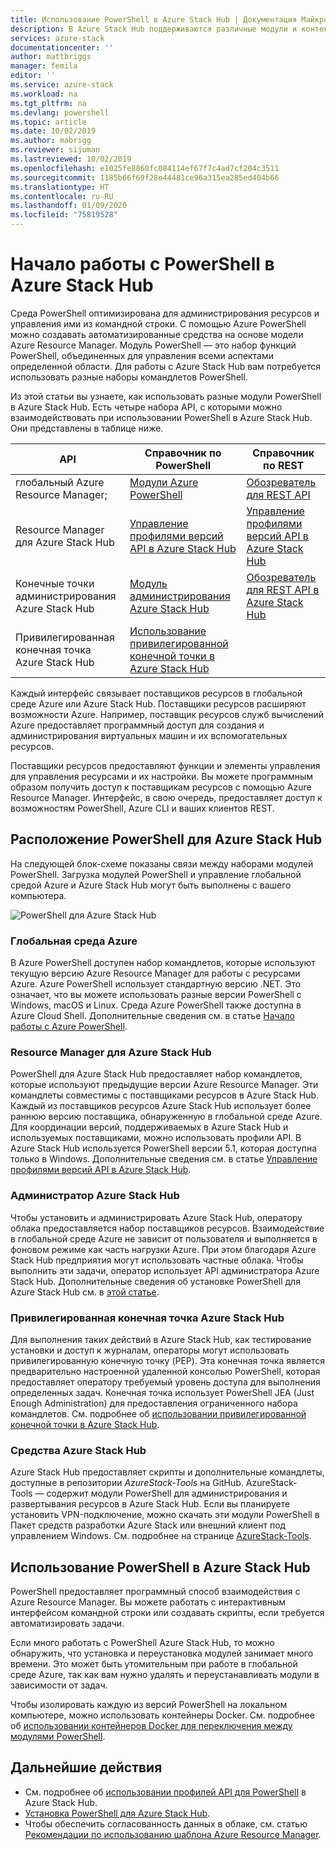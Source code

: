 ```yaml
---
title: Использование PowerShell в Azure Stack Hub | Документация Майкрософт
description: В Azure Stack Hub поддерживаются различные модули и контексты PowerShell.
services: azure-stack
documentationcenter: ''
author: mattbriggs
manager: femila
editor: ''
ms.service: azure-stack
ms.workload: na
ms.tgt_pltfrm: na
ms.devlang: powershell
ms.topic: article
ms.date: 10/02/2019
ms.author: mabrigg
ms.reviewer: sijuman
ms.lastreviewed: 10/02/2019
ms.openlocfilehash: e1025fe8860fc084114ef67f7c4ad7cf204c3511
ms.sourcegitcommit: 1185b66f69f28e44481ce96a315ea285ed404b66
ms.translationtype: HT
ms.contentlocale: ru-RU
ms.lasthandoff: 01/09/2020
ms.locfileid: "75819528"
---
```

# <a name="get-started-with-powershell-in-azure-stack-hub"></a>Начало работы с PowerShell в Azure Stack Hub

Среда PowerShell оптимизирована для администрирования ресурсов и управления ими из командной строки. С помощью Azure PowerShell можно создавать автоматизированные средства на основе модели Azure Resource Manager. Модуль PowerShell — это набор функций PowerShell, объединенных для управления всеми аспектами определенной области. Для работы с Azure Stack Hub вам потребуется использовать разные наборы командлетов PowerShell.

Из этой статьи вы узнаете, как использовать разные модули PowerShell в Azure Stack Hub. Есть четыре набора API, с которыми можно взаимодействовать при использовании PowerShell в Azure Stack Hub. Они представлены в таблице ниже.

| API | Справочник по PowerShell | Справочник по REST |
| --- | --- | --- |
| глобальный Azure Resource Manager; | [Модули Azure PowerShell](https://github.com/Azure/azure-powershell/blob/master/documentation/azure-powershell-modules.md) | [Обозреватель для REST API](https://docs.microsoft.com/rest/api/) |
| Resource Manager для Azure Stack Hub | [Управление профилями версий API в Azure Stack Hub](azure-stack-version-profiles.md) | [Управление профилями версий API в Azure Stack Hub](azure-stack-version-profiles.md) |
| Конечные точки администрирования Azure Stack Hub | [Модуль администрирования Azure Stack Hub](https://docs.microsoft.com/powershell/azure/azure-stack/overview) | [Обозреватель для REST API в Azure Stack Hub](https://docs.microsoft.com/rest/api/?term=Azure%20Azure%20Stack%20Admin) |
| Привилегированная конечная точка Azure Stack Hub | [Использование привилегированной конечной точки в Azure Stack Hub](../operator/azure-stack-privileged-endpoint.md) | |

Каждый интерфейс связывает поставщиков ресурсов в глобальной среде Azure или Azure Stack Hub. Поставщики ресурсов расширяют возможности Azure. Например, поставщик ресурсов служб вычислений Azure предоставляет программный доступ для создания и администрирования виртуальных машин и их вспомогательных ресурсов.

Поставщики ресурсов предоставляют функции и элементы управления для управления ресурсами и их настройки. Вы можете программным образом получить доступ к поставщикам ресурсов с помощью Azure Resource Manager. Интерфейс, в свою очередь, предоставляет доступ к возможностям PowerShell, Azure CLI и ваших клиентов REST.

## <a name="where-to-find-azure-stack-hub-powershell"></a>Расположение PowerShell для Azure Stack Hub

На следующей блок-схеме показаны связи между наборами модулей PowerShell. Загрузка модулей PowerShell и управление глобальной средой Azure и Azure Stack Hub могут быть выполнены с вашего компьютера.

![PowerShell для Azure Stack Hub](media/azure-stack-powershell-overview/Azure-Stack-PowerShell.png)

### <a name="global-azure"></a>Глобальная среда Azure

В Azure PowerShell доступен набор командлетов, которые используют текущую версию Azure Resource Manager для работы с ресурсами Azure. Azure PowerShell использует стандартную версию .NET. Это означает, что вы можете использовать разные версии PowerShell с Windows, macOS и Linux. Среда Azure PowerShell также доступна в Azure Cloud Shell. Дополнительные сведения см. в статье [Начало работы с Azure PowerShell](https://docs.microsoft.com/powershell/azure/get-started-azureps).

### <a name="azure-stack-hub-resource-manager"></a>Resource Manager для Azure Stack Hub

PowerShell для Azure Stack Hub предоставляет набор командлетов, которые используют предыдущие версии Azure Resource Manager. Эти командлеты совместимы с поставщиками ресурсов в Azure Stack Hub. Каждый из поставщиков ресурсов Azure Stack Hub использует более раннюю версию поставщика, обнаруженную в глобальной среде Azure. Для координации версий, поддерживаемых в Azure Stack Hub и используемых поставщиками, можно использовать профили API. В Azure Stack Hub используется PowerShell версии 5.1, которая доступна только в Windows. Дополнительные сведения см. в статье [Управление профилями версий API в Azure Stack Hub](azure-stack-version-profiles.md).

### <a name="azure-stack-hub-administrator"></a>Администратор Azure Stack Hub

Чтобы установить и администрировать Azure Stack Hub, оператору облака предоставляется набор поставщиков ресурсов. Взаимодействие в глобальной среде Azure не зависит от пользователя и выполняется в фоновом режиме как часть нагрузки Azure. При этом благодаря Azure Stack Hub предприятия могут использовать частные облака. Чтобы выполнить эти задачи, оператор использует API администратора Azure Stack Hub. Дополнительные сведения об установке PowerShell для Azure Stack Hub см. в [этой статье](../operator/azure-stack-powershell-install.md).

### <a name="azure-stack-hub-privileged-endpoint"></a>Привилегированная конечная точка Azure Stack Hub

Для выполнения таких действий в Azure Stack Hub, как тестирование установки и доступ к журналам, операторы могут использовать привилегированную конечную точку (PEP). Эта конечная точка является предварительно настроенной удаленной консолью PowerShell, которая предоставляет оператору требуемый уровень доступа для выполнения определенных задач. Конечная точка использует PowerShell JEA (Just Enough Administration) для предоставления ограниченного набора командлетов. См. подробнее об [использовании привилегированной конечной точки в Azure Stack Hub](../operator/azure-stack-privileged-endpoint.md).

### <a name="azure-stack-hub-tools"></a>Средства Azure Stack Hub

Azure Stack Hub предоставляет скрипты и дополнительные командлеты, доступные в репозитории *AzureStack-Tools* на GitHub. AzureStack-Tools — содержит модули PowerShell для администрирования и развертывания ресурсов в Azure Stack Hub. Если вы планируете установить VPN-подключение, можно скачать эти модули PowerShell в Пакет средств разработки Azure Stack или внешний клиент под управлением Windows. См. подробнее на странице [AzureStack-Tools](https://github.com/Azure/AzureStack-Tools).

## <a name="work-with-powershell-in-azure-stack-hub"></a>Использование PowerShell в Azure Stack Hub

PowerShell предоставляет программный способ взаимодействия с Azure Resource Manager. Вы можете работать с интерактивным интерфейсом командной строки или создавать скрипты, если требуется автоматизировать задачи.

Если много работать с PowerShell Azure Stack Hub, то можно обнаружить, что установка и переустановка модулей занимает много времени. Это может быть утомительным при работе в глобальной среде Azure, так как вам нужно удалять и переустанавливать модули в зависимости от задач. 

Чтобы изолировать каждую из версий PowerShell на локальном компьютере, можно использовать контейнеры Docker. См. подробнее об [использовании контейнеров Docker для переключения между модулями PowerShell](azure-stack-powershell-user-docker.md).


## <a name="next-steps"></a>Дальнейшие действия

- См. подробнее об [использовании профилей API для PowerShell](azure-stack-version-profiles.md) в Azure Stack Hub.
- [Установка PowerShell для Azure Stack Hub](../operator/azure-stack-powershell-install.md).
- Чтобы обеспечить согласованность данных в облаке, см. статью [Рекомендации по использованию шаблона Azure Resource Manager](azure-stack-develop-templates.md).

